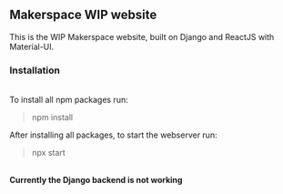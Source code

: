 ## Makerspace WIP website

This is the WIP Makerspace website, built on Django and ReactJS with Material-UI.   

### Installation
\
To install all npm packages run:
> npm install

After installing all packages, to start the webserver run:
> npx start
> 
\
**Currently the Django backend is not working**
